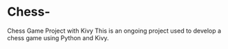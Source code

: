 # Chess-
Chess Game Project with Kivy
This is an ongoing project used to develop a chess game using Python and Kivy. 
